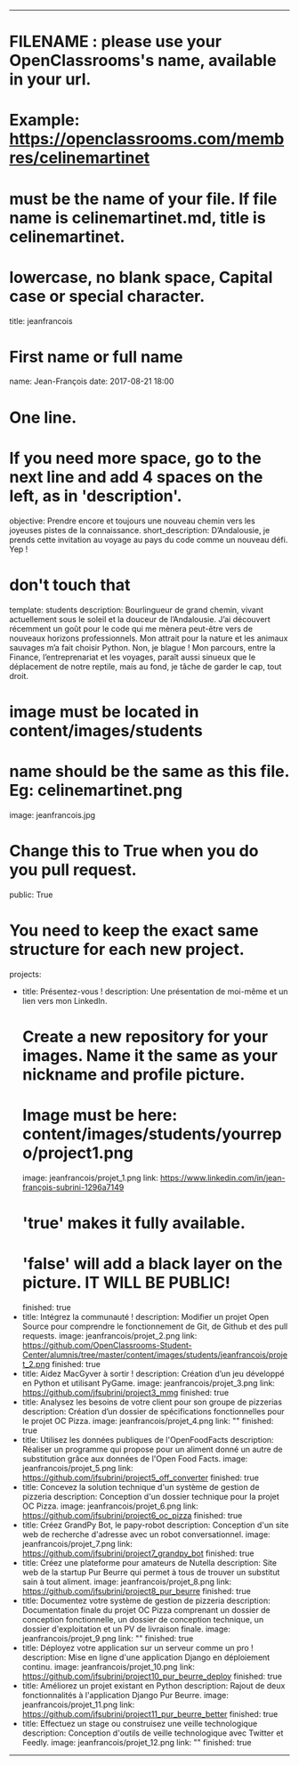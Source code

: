 ---

# FILENAME : please use your OpenClassrooms's name, available in your url.
# Example: https://openclassrooms.com/membres/celinemartinet
# must be the name of your file. If file name is celinemartinet.md, title is celinemartinet.
# lowercase, no blank space, Capital case or special character.
title: jeanfrancois

# First name or full name
name: Jean-François
date: 2017-08-21 18:00

# One line.
# If you need more space, go to the next line and add 4 spaces on the left, as in 'description'.
objective: Prendre encore et toujours une nouveau chemin vers les joyeuses pistes de la connaissance.
short_description: D’Andalousie, je prends cette invitation au voyage au pays du code comme un nouveau défi. Yep !

# don't touch that
template: students
description:
    Bourlingueur de grand chemin, vivant actuellement sous le soleil et la
    douceur de l’Andalousie. J’ai découvert récemment un goût pour le code
    qui me mènera peut-être vers de nouveaux horizons professionnels.
    Mon attrait pour la nature et les animaux sauvages m’a fait choisir Python.
    Non, je blague ! Mon parcours, entre la Finance, l’entreprenariat et
    les voyages, paraît aussi sinueux que le déplacement de notre reptile,
    mais au fond, je tâche de garder le cap, tout droit.

# image must be located in content/images/students
# name should be the same as this file. Eg: celinemartinet.png
image: jeanfrancois.jpg

# Change this to True when you do you pull request.
public: True

# You need to keep the exact same structure for each new project.
projects:
  - title: Présentez-vous !
    description: Une présentation de moi-même et un lien vers mon LinkedIn.
    # Create a new repository for your images. Name it the same as your nickname and profile picture.
    # Image must be here: content/images/students/yourrepo/project1.png
    image: jeanfrancois/projet_1.png
    link: https://www.linkedin.com/in/jean-françois-subrini-1296a7149
    # 'true' makes it fully available.
    # 'false' will add a black layer on the picture. IT WILL BE PUBLIC!
    finished: true
  - title: Intégrez la communauté !
    description: Modifier un projet Open Source pour comprendre le fonctionnement de Git, de Github et des pull requests. 
    image: jeanfrancois/projet_2.png
    link: https://github.com/OpenClassrooms-Student-Center/alumnis/tree/master/content/images/students/jeanfrancois/projet_2.png
    finished: true
  - title: Aidez MacGyver à sortir !
    description: Création d’un jeu développé en Python et utilisant PyGame.
    image: jeanfrancois/projet_3.png
    link: https://github.com/jfsubrini/project3_mmg
    finished: true
  - title: Analysez les besoins de votre client pour son groupe de pizzerias
    description: Création d’un dossier de spécifications fonctionnelles pour le projet OC Pizza.
    image: jeanfrancois/projet_4.png
    link: ""
    finished: true
  - title: Utilisez les données publiques de l'OpenFoodFacts
    description: Réaliser un programme qui propose pour un aliment donné un autre de substitution grâce aux données de l'Open Food Facts.
    image: jeanfrancois/projet_5.png
    link: https://github.com/jfsubrini/project5_off_converter
    finished: true
  - title: Concevez la solution technique d'un système de gestion de pizzeria
    description: Conception d'un dossier technique pour la projet OC Pizza.
    image: jeanfrancois/projet_6.png
    link: https://github.com/jfsubrini/project6_oc_pizza
    finished: true
  - title: Créez GrandPy Bot, le papy-robot
    description: Conception d'un site web de recherche d'adresse avec un robot conversationnel.
    image: jeanfrancois/projet_7.png
    link: https://github.com/jfsubrini/project7_grandpy_bot
    finished: true
  - title: Créez une plateforme pour amateurs de Nutella
    description: Site web de la startup Pur Beurre qui permet à tous de trouver un substitut sain à tout aliment.
    image: jeanfrancois/projet_8.png
    link: https://github.com/jfsubrini/project8_pur_beurre
    finished: true
  - title: Documentez votre système de gestion de pizzeria
    description: Documentation finale du projet OC Pizza comprenant un dossier de conception fonctionnelle, un dossier de conception technique, un dossier d'exploitation et un PV de livraison finale.
    image: jeanfrancois/projet_9.png
    link: ""
    finished: true
  - title: Déployez votre application sur un serveur comme un pro !
    description: Mise en ligne d'une application Django en déploiement continu.
    image: jeanfrancois/projet_10.png
    link: https://github.com/jfsubrini/project10_pur_beurre_deploy
    finished: true
  - title: Améliorez un projet existant en Python
    description: Rajout de deux fonctionnalités à l'application Django Pur Beurre.
    image: jeanfrancois/projet_11.png
    link: https://github.com/jfsubrini/project11_pur_beurre_better
    finished: true
  - title: Effectuez un stage ou construisez une veille technologique
    description: Conception d'outils de veille technologique avec Twitter et Feedly.
    image: jeanfrancois/projet_12.png
    link: ""
    finished: true
---